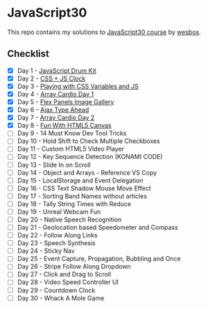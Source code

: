 # JavaScript30

This repo contains my solutions to [JavaScript30 course](https://github.com/wesbos/JavaScript30) by [wesbos](https://github.com/wesbos).

## Checklist

- [x] Day 1 - [JavaScript Drum Kit](https://github.com/berke581/JavaScript30/tree/master/01%20-%20JavaScript%20Drum%20Kit)
- [x] Day 2 - [CSS + JS Clock](https://github.com/berke581/JavaScript30/tree/master/02%20-%20JS%20and%20CSS%20Clock)
- [x] Day 3 - [Playing with CSS Variables and JS](https://github.com/berke581/JavaScript30/tree/master/03%20-%20CSS%20Variables)
- [x] Day 4 - [Array Cardio Day 1](https://github.com/berke581/JavaScript30/tree/master/04%20-%20Array%20Cardio%20Day%201)
- [x] Day 5 - [Flex Panels Image Gallery](https://github.com/berke581/JavaScript30/tree/master/05%20-%20Flex%20Panel%20Gallery)
- [x] Day 6 - [Ajax Type Ahead](https://github.com/berke581/JavaScript30/tree/master/06%20-%20Type%20Ahead)
- [x] Day 7 - [Array Cardio Day 2](https://github.com/berke581/JavaScript30/tree/master/07%20-%20Array%20Cardio%20Day%202)
- [x] Day 8 - [Fun With HTML5 Canvas](https://github.com/berke581/JavaScript30/tree/master/08%20-%20Fun%20with%20HTML5%20Canvas)
- [ ] Day 9 - 14 Must Know Dev Tool Tricks
- [ ] Day 10 - Hold Shift to Check Multiple Checkboxes
- [ ] Day 11 - Custom HTML5 Video Player
- [ ] Day 12 - Key Sequence Detection (KONAMI CODE)
- [ ] Day 13 - Slide In on Scroll
- [ ] Day 14 - Object and Arrays - Reference VS Copy
- [ ] Day 15 - LocalStorage and Event Delegation
- [ ] Day 16 - CSS Text Shadow Mouse Move Effect
- [ ] Day 17 - Sorting Band Names without articles
- [ ] Day 18 - Tally String Times with Reduce
- [ ] Day 19 - Unreal Webcam Fun
- [ ] Day 20 - Native Speech Recognition
- [ ] Day 21 - Geolocation based Speedometer and Compass
- [ ] Day 22 - Follow Along Links
- [ ] Day 23 - Speech Synthesis
- [ ] Day 24 - Sticky Nav
- [ ] Day 25 - Event Capture, Propagation, Bubbling and Once
- [ ] Day 26 - Stripe Follow Along Dropdown
- [ ] Day 27 - Click and Drag to Scroll
- [ ] Day 28 - Video Speed Controller UI
- [ ] Day 29 - Countdown Clock
- [ ] Day 30 - Whack A Mole Game
